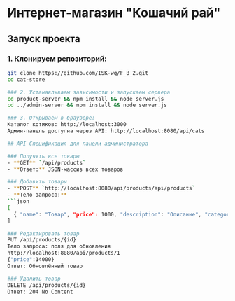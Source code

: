 # Интернет-магазин "Кошачий рай"

## Запуск проекта

### 1. Клонируем репозиторий:
```bash
git clone https://github.com/ISK-wq/F_B_2.git
cd cat-store

### 2. Устанавливаем зависимости и запускаем сервера
cd product-server && npm install && node server.js
cd ../admin-server && npm install && node server.js

### 3. Открываем в браузере:
Каталог котиков: http://localhost:3000
Админ-панель доступна через API: http://localhost:8080/api/cats

## API Спецификация для панели администратора

### Получить все товары
- **GET** `/api/products`
- **Ответ:** JSON-массив всех товаров

### Добавить товары
- **POST** `http://localhost:8080/api/products/api/products`
- **Тело запроса:**
```json
[
  { "name": "Товар", "price": 1000, "description": "Описание", "categories": ["Категория1"] }
]

### Редактировать товар
PUT /api/products/{id}
Тело запроса: поля для обновления
http://localhost:8080/api/products/1
{"price":14000}
Ответ: Обновлённый товар

### Удалить товар
DELETE /api/products/{id}
Ответ: 204 No Content
